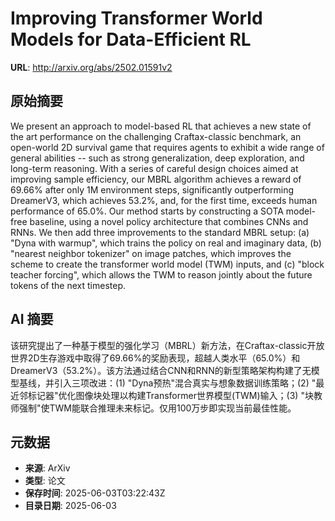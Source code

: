 # Improving Transformer World Models for Data-Efficient RL

**URL**: http://arxiv.org/abs/2502.01591v2

## 原始摘要

We present an approach to model-based RL that achieves a new state of the art
performance on the challenging Craftax-classic benchmark, an open-world 2D
survival game that requires agents to exhibit a wide range of general abilities
-- such as strong generalization, deep exploration, and long-term reasoning.
With a series of careful design choices aimed at improving sample efficiency,
our MBRL algorithm achieves a reward of 69.66% after only 1M environment steps,
significantly outperforming DreamerV3, which achieves 53.2%, and, for the first
time, exceeds human performance of 65.0%. Our method starts by constructing a
SOTA model-free baseline, using a novel policy architecture that combines CNNs
and RNNs. We then add three improvements to the standard MBRL setup: (a) "Dyna
with warmup", which trains the policy on real and imaginary data, (b) "nearest
neighbor tokenizer" on image patches, which improves the scheme to create the
transformer world model (TWM) inputs, and (c) "block teacher forcing", which
allows the TWM to reason jointly about the future tokens of the next timestep.


## AI 摘要

该研究提出了一种基于模型的强化学习（MBRL）新方法，在Craftax-classic开放世界2D生存游戏中取得了69.66%的奖励表现，超越人类水平（65.0%）和DreamerV3（53.2%）。该方法通过结合CNN和RNN的新型策略架构构建了无模型基线，并引入三项改进：(1) "Dyna预热"混合真实与想象数据训练策略；(2) "最近邻标记器"优化图像块处理以构建Transformer世界模型(TWM)输入；(3) "块教师强制"使TWM能联合推理未来标记。仅用100万步即实现当前最佳性能。

## 元数据

- **来源**: ArXiv
- **类型**: 论文
- **保存时间**: 2025-06-03T03:22:43Z
- **目录日期**: 2025-06-03
